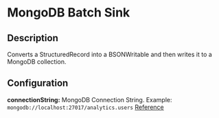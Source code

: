 # MongoDB Batch Sink


Description
-----------
Converts a StructuredRecord into a BSONWritable and then writes it to a MongoDB collection.


Configuration
-------------
**connectionString:** MongoDB Connection String. Example: `mongodb://localhost:27017/analytics.users`
[Reference](http://docs.mongodb.org/manual/reference/connection-string)
